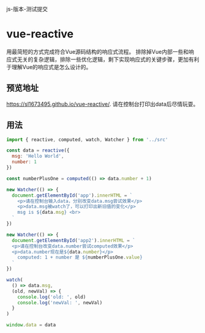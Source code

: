 js-版本-测试提交
# vue-reactive
用最简短的方式完成符合Vue源码结构的响应式流程。
排除掉Vue内部一些和响应式无关的复杂逻辑，排除一些优化逻辑，剩下实现响应式的关键步骤，更加有利于理解Vue的响应式是怎么设计的。

## 预览地址
https://sl1673495.github.io/vue-reactive/.
请在控制台打印出data后尽情玩耍。

## 用法
```js
import { reactive, computed, watch, Watcher } from '../src'

const data = reactive({
  msg: 'Hello World',
  number: 1
})

const numberPlusOne = computed(() => data.number + 1)

new Watcher(() => {
  document.getElementById('app').innerHTML = `
    <p>请在控制台输入data，分别改变data.msg尝试效果</p>
    <p>data.msg被watch了，可以打印出新旧值的变化</p>
    msg is ${data.msg} <br>
  `
})

new Watcher(() => {
  document.getElementById('app2').innerHTML = `
  <p>请在控制台改变data.number尝试computed效果</p>
  <p>data.number现在是${data.number}</p>
    computed: 1 + number 是 ${numberPlusOne.value}
  `
})

watch(
  () => data.msg,
  (old, newVal) => {
    console.log('old: ', old)
    console.log('newVal: ', newVal)
  }
)

window.data = data
```
